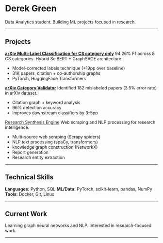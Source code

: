 # Derek Green

Data Analytics student. Building ML projects focused in research.

---

## Projects

**[arXiv Multi-Label Classification for CS category only](https://github.com/green8-dot/arxiv-multilabel-classification)**
94.26% F1 across 8 CS categories. Hybrid SciBERT + GraphSAGE architecture.
- Model-corrected labels technique (+19pp over baseline)
- 31K papers, citation + co-authorship graphs
- PyTorch, HuggingFace Transformers

**[arXiv Category Validator](https://github.com/green8-dot/arxiv-category-validator)**
Identified 182 mislabeled papers (3.5% error rate) in arXiv dataset.
- Citation graph + keyword analysis
- 96% detection accuracy
- Improves downstream classifiers by 3-5pp

[Research Synthesis Engine](https://github.com/green8-dot/research-synthesis-engine)
Web scraping and NLP processing for research intelligence.
- Multi-source web scraping (Scrapy spiders)
- NLP text processing (spaCy, transformers)
- knowledge graph construction (NetworkX)
- Report generation
- Research entity extraction
  
---

## Technical Skills

**Languages:** Python, SQL
**ML/Data:** PyTorch, scikit-learn, pandas, NumPy
**Tools:** Docker, Git, Linux

---

## Current Work

Learning graph neural networks and NLP. Interested in research-focused work.

---
